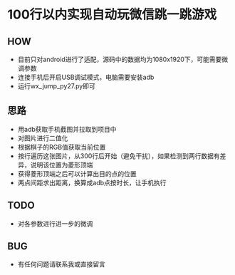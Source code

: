 # 100行以内实现自动玩微信跳一跳游戏


## HOW

- 目前只对android进行了适配，源码中的数据均为1080x1920下，可能需要微调参数
- 连接手机后开启USB调试模式，电脑需要安装adb
- 运行wx_jump_py27.py即可

## 思路

- 用adb获取手机截图并拉取到项目中
- 对图片进行二值化
- 根据棋子的RGB值获取当前位置
- 按行遍历这张图片，从300行后开始（避免干扰），如果检测到两行数据有差异，说明该位置为菱形顶端
- 获得菱形顶端之后可以计算出目的点的位置
- 两点间距求出距离，换算成adb点按时长，让手机执行

## TODO

- 对各参数进行进一步的微调

## BUG

- 有任何问题请联系我或直接留言